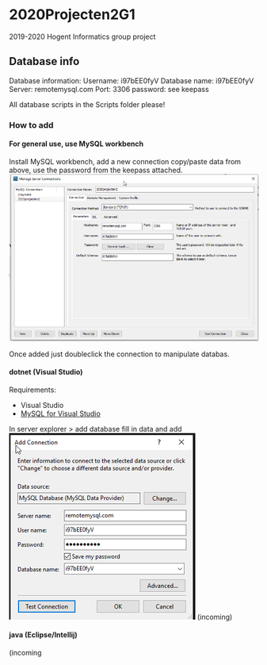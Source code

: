 # 2020Projecten2G1
2019-2020 Hogent Informatics group project

## Database info
Database information:
Username: i97bEE0fyV
Database name: i97bEE0fyV
Server: remotemysql.com
Port: 3306
password: see keepass

All database scripts in the Scripts folder please!

### How to add

#### For general use, use MySQL workbench
Install MySQL workbench, add a new connection
copy/paste data from above, use the password from the keepass attached.
![MySQLWorkbench](/images/mysqlWorkbench.png)

Once added just doubleclick the connection to manipulate databas.

#### dotnet (Visual Studio)
Requirements: 
 - Visual Studio
 - [MySQL for Visual Studio](https://dev.mysql.com/downloads/windows/visualstudio/)

In server explorer > add database
fill in data and add
![add MySQL connection](/images/add_server_visual_studio.png)
(incoming)

#### java (Eclipse/Intellij)
(incoming

